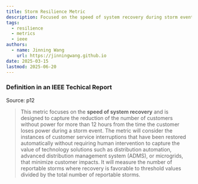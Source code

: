 ```yaml
---
title: Storm Resilience Metric
description: Focused on the speed of system recovery during storm events.
tags:
  - resilience
  - metrics
  - ieee
authors:
  - name: Jinning Wang
    url: https://jinningwang.github.io
date: 2025-03-15
lastmod: 2025-06-20
---
```


### Definition in an IEEE Techical Report

Source: <d-cite key="chiu2020resilience"></d-cite> p12

> This metric focuses on the **speed of system recovery** and is designed to capture the reduction of the number of customers without power for more than 12 hours from the time the customer loses power during a storm event.
> The metric will consider the instances of customer service interruptions that have been restored automatically without requiring human intervention to capture the value of technology solutions such as distribution automation, advanced distribution management system (ADMS), or microgrids, that minimize customer impacts.
> It will measure the number of reportable storms where recovery is favorable to threshold values divided by the total number of reportable storms.
